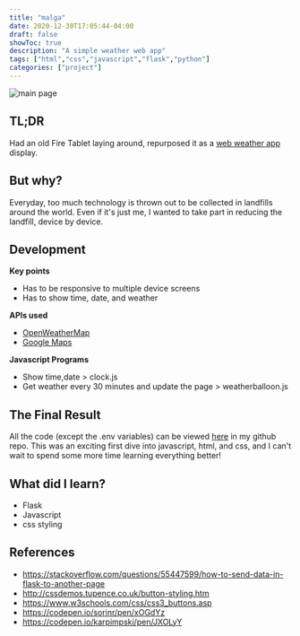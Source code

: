 ```yaml
---
title: "malga"
date: 2020-12-30T17:05:44-04:00
draft: false
showToc: true
description: "A simple weather web app"
tags: ["html","css","javascript","flask","python"]
categories: ["project"]
---
```


![main page](/projects/malga.jpg)
<!-- <img src="/malga.jpg" style="border-radius:50%"> -->
<!-- <img src="/malga.jpg" alt="demo" class="img-responsive"> -->

## TL;DR 

Had an old Fire Tablet laying around, repurposed it as a [web weather app](http://43y3s.pythonanywhere.com/) display.

## But why?

Everyday, too much technology is thrown out to be collected in landfills around the world. Even if it's just me, I wanted to take part in reducing the landfill, device by device.

## Development

**Key points**
- Has to be responsive to multiple device screens
- Has to show time, date, and weather

**APIs used**
- [OpenWeatherMap](https://openweathermap.org/)
- [Google Maps](https://maps.googleapis.com/) 

**Javascript Programs**
- Show time,date > clock.js 
- Get weather every 30 minutes and update the page > weatherballoon.js

## The Final Result

All the code (except the .env variables) can be viewed [here](https://github.com/incub4t0r/malga) in my github repo. This was an exciting first dive into javascript, html, and css, and I can't wait to spend some more time learning everything better!

## What did I learn?
- Flask
- Javascript
- css styling

## References

- https://stackoverflow.com/questions/55447599/how-to-send-data-in-flask-to-another-page
- http://cssdemos.tupence.co.uk/button-styling.htm 
- https://www.w3schools.com/css/css3_buttons.asp 
- https://codepen.io/sorinr/pen/xOGdYz
- https://codepen.io/karpimpski/pen/JXOLyY 
